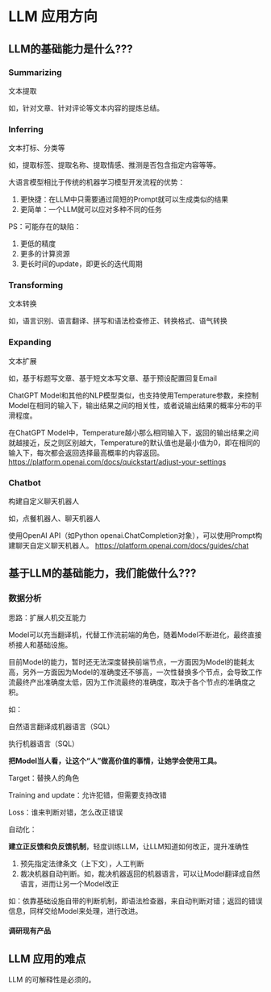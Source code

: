 # LLM 应用方向


## LLM的基础能力是什么???


### Summarizing

文本提取

如，针对文章、针对评论等文本内容的提炼总结。


### Inferring

文本打标、分类等

如，提取标签、提取名称、提取情感、推测是否包含指定内容等等。

大语言模型相比于传统的机器学习模型开发流程的优势：
1. 更快捷：在LLM中只需要通过简短的Prompt就可以生成类似的结果
2. 更简单：一个LLM就可以应对多种不同的任务

PS：可能存在的缺陷：
1. 更低的精度
2. 更多的计算资源
3. 更长时间的update，即更长的迭代周期


### Transforming

文本转换

如，语言识别、语言翻译、拼写和语法检查修正、转换格式、语气转换


### Expanding

文本扩展

如，基于标题写文章、基于短文本写文章、基于预设配置回复Email

ChatGPT Model和其他的NLP模型类似，也支持使用Temperature参数，来控制Model在相同的输入下，输出结果之间的相关性，或者说输出结果的概率分布的平滑程度。

在ChatGPT Model中，Temperature越小那么相同输入下，返回的输出结果之间就越接近，反之则区别越大，Temperature的默认值也是最小值为0，即在相同的输入下，每次都会返回选择最高概率的内容返回。
https://platform.openai.com/docs/quickstart/adjust-your-settings


### Chatbot

构建自定义聊天机器人

如，点餐机器人、聊天机器人

使用OpenAI API（如Python openai.ChatCompletion对象），可以使用Prompt构建聊天自定义聊天机器人。
https://platform.openai.com/docs/guides/chat


## 基于LLM的基础能力，我们能做什么???


### 数据分析

思路：扩展人机交互能力

Model可以充当翻译机，代替工作流前端的角色，随着Model不断进化，最终直接桥接人和基础设施。

目前Model的能力，暂时还无法深度替换前端节点，一方面因为Model的能耗太高，另外一方面因为Model的准确度还不够高，一次性替换多个节点，会导致工作流最终产出准确度太低，因为工作流最终的准确度，取决于各个节点的准确度之积。


如：

自然语言翻译成机器语言（SQL）

执行机器语言（SQL）


**把Model当人看，让这个“人”做高价值的事情，让她学会使用工具。**


Target：替换人的角色

Training and update：允许犯错，但需要支持改错

Loss：谁来判断对错，怎么改正错误


自动化：

**建立正反馈和负反馈机制**，轻度训练LLM，让LLM知道如何改正，提升准确性
1. 预先指定法律条文（上下文），人工判断
2. 裁决机器自动判断。如，裁决机器返回的机器语言，可以让Model翻译成自然语言，进而让另一个Model改正

如：依靠基础设施自带的判断机制，即语法检查器，来自动判断对错；返回的错误信息，同样交给Model来处理，进行改进。


#### 调研现有产品




## LLM 应用的难点


LLM 的可解释性是必须的。

